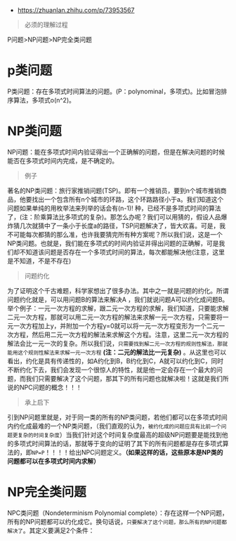 - https://zhuanlan.zhihu.com/p/73953567 
> 必须的理解过程  

P问题>NP问题>NP完全类问题

# p类问题
P类问题：存在多项式时间算法的问题。(P：polynominal，多项式)。比如冒泡排序算法，多项式o(n^2)。

# NP类问题
NP问题：能在多项式时间内验证得出一个正确解的问题，但是在解决问题的时候能否在多项式时间内完成，是不确定的。

> 例子

著名的NP类问题：旅行家推销问题(TSP)。即有一个推销员，要到n个城市推销商品，他要找出一个包含所有n个城市的环路，这个环路路径小于a。我们知道这个问题如果单纯的用枚举法来列举的话会有(n-1)! 种，已经不是多项式时间的算法了，(注：阶乘算法比多项式的复杂)。那怎么办呢？我们可以用猜的，假设人品爆炸猜几次就猜中了一条小于长度a的路径，TSP问题解决了，皆大欢喜。可是，我不可能每次都猜的那么准，也许我要猜完所有种方案呢？所以我们说，这是一个NP类问题。也就是，我们能在多项式的时间内验证并得出问题的正确解，可是我们却不知道该问题是否存在一个多项式时间的算法，每次都能解决他(注意，这里是不知道，不是不存在)

> 问题约化

为了证明这个千古难题，科学家想出了很多办法。其中之一就是问题的约化。所谓问题约化就是，可以用问题B的算法来解决A ，我们就说问题A可以约化成问题B。举个例子：一元一次方程的求解，跟二元一次方程的求解，我们知道，只要能求解二元一次方程，那就可以用二元一次方程的解法来求解一元一次方程，只需要将一元一次方程加上y，并附加一个方程y=0就可以将一元一次方程变形为一个二元一次方程，然后用二元一次方程的解法来求解这个方程。注意，这里二元一次方程的解法会比一元一次的复杂。所以我们说，`只需要找到解二元一次方程的规则性解法，那就能用这个规则性解法来求解一元一次方程` **(注：二元的解法比一元复杂)** 。从这里也可以看出，约化是具有传递性的，如A约化到B，B约化到C，A就可以约化到C，同时不断约化下去，我们会发现一个很惊人的特性，就是他一定会存在一个最大的问题，而我们只需要解决了这个问题，那其下的所有问题也就解决啦！这就是我们所说的NPC问题的概念！！！

> 承上启下

引到NP问题里就是，对于同一类的所有的NP类问题，若他们都可以在多项式时间内约化成最难的一个NP类问题，（我们直观的认为，`被约化成的问题应具有比前一个问题更复杂的时间复杂度`）当我们针对这个时间复杂度最高的超级NP问题要是能找到他的多项式时间算法的话，那就等于变向的证明了其下的所有问题都是存在多项式算法的，即`NP=P`！！！！给出NPC问题定义。**（如果这样的话，这些原本是NP类的问题都可以在多项式时间内求解）**

# NP完全类问题
NPC类问题（Nondeterminism Polynomial complete）：存在这样一个NP问题，所有的NP问题都可以约化成它。换句话说，`只要解决了这个问题，那么所有的NP问题都解决了`。其定义要满足2个条件：